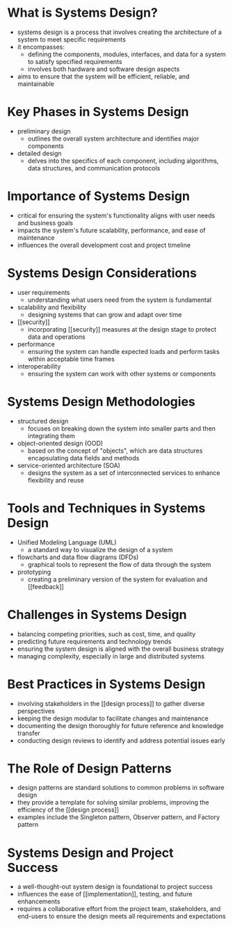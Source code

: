 # What is Systems Design?
- systems design is a process that involves creating the architecture of a system to meet specific requirements
- it encompasses:
	- defining the components, modules, interfaces, and data for a system to satisfy specified requirements
	- involves both hardware and software design aspects
- aims to ensure that the system will be efficient, reliable, and maintainable

# Key Phases in Systems Design
- preliminary design
	- outlines the overall system architecture and identifies major components
- detailed design
	- delves into the specifics of each component, including algorithms, data structures, and communication protocols

# Importance of Systems Design
- critical for ensuring the system's functionality aligns with user needs and business goals
- impacts the system's future scalability, performance, and ease of maintenance
- influences the overall development cost and project timeline

# Systems Design Considerations
- user requirements
	- understanding what users need from the system is fundamental
- scalability and flexibility
	- designing systems that can grow and adapt over time
- [[security]]
	- incorporating [[security]] measures at the design stage to protect data and operations
- performance
	- ensuring the system can handle expected loads and perform tasks within acceptable time frames
- interoperability
	- ensuring the system can work with other systems or components

# Systems Design Methodologies
- structured design
	- focuses on breaking down the system into smaller parts and then integrating them
- object-oriented design (OOD)
	- based on the concept of "objects", which are data structures encapsulating data fields and methods
- service-oriented architecture (SOA)
	- designs the system as a set of interconnected services to enhance flexibility and reuse

# Tools and Techniques in Systems Design
- Unified Modeling Language (UML)
	- a standard way to visualize the design of a system
- flowcharts and data flow diagrams (DFDs)
	- graphical tools to represent the flow of data through the system
- prototyping
	- creating a preliminary version of the system for evaluation and [[feedback]]

# Challenges in Systems Design
- balancing competing priorities, such as cost, time, and quality
- predicting future requirements and technology trends
- ensuring the system design is aligned with the overall business strategy
- managing complexity, especially in large and distributed systems

# Best Practices in Systems Design
- involving stakeholders in the [[design process]] to gather diverse perspectives
- keeping the design modular to facilitate changes and maintenance
- documenting the design thoroughly for future reference and knowledge transfer
- conducting design reviews to identify and address potential issues early

# The Role of Design Patterns
- design patterns are standard solutions to common problems in software design
- they provide a template for solving similar problems, improving the efficiency of the [[design process]]
- examples include the Singleton pattern, Observer pattern, and Factory pattern

# Systems Design and Project Success
- a well-thought-out system design is foundational to project success
- influences the ease of [[implementation]], testing, and future enhancements
- requires a collaborative effort from the project team, stakeholders, and end-users to ensure the design meets all requirements and expectations